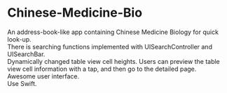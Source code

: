 # Chinese-Medicine-Bio

An address-book-like app containing Chinese Medicine Biology for quick look-up. </br>
There is searching functions implemented with UISearchController and UISearchBar.</br>
Dynamically changed table view cell heights. Users can preview the table view cell information with a tap, and then go to the detailed page. </br>
Awesome user interface.</br>
Use Swift.</br>
